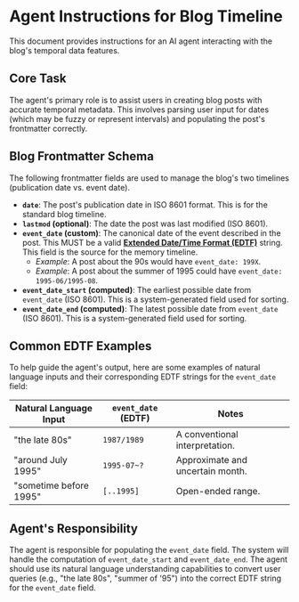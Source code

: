 # Agent Instructions for Blog Timeline

This document provides instructions for an AI agent interacting with the blog's temporal data features.

## Core Task

The agent's primary role is to assist users in creating blog posts with accurate temporal metadata. This involves parsing user input for dates (which may be fuzzy or represent intervals) and populating the post's frontmatter correctly.

## Blog Frontmatter Schema

The following frontmatter fields are used to manage the blog's two timelines (publication date vs. event date).

*   **`date`**: The post's publication date in ISO 8601 format. This is for the standard blog timeline.
*   **`lastmod` (optional)**: The date the post was last modified (ISO 8601).
*   **`event_date` (custom)**: The canonical date of the event described in the post. This MUST be a valid **[Extended Date/Time Format (EDTF)](EDTF_SPECIFICATION.md)** string. This field is the source for the memory timeline.
    *   *Example*: A post about the 90s would have `event_date: 199X`.
    *   *Example*: A post about the summer of 1995 could have `event_date: 1995-06/1995-08`.
*   **`event_date_start` (computed)**: The earliest possible date from `event_date` (ISO 8601). This is a system-generated field used for sorting.
*   **`event_date_end` (computed)**: The latest possible date from `event_date` (ISO 8601). This is a system-generated field used for sorting.

## Common EDTF Examples

To help guide the agent's output, here are some examples of natural language inputs and their corresponding EDTF strings for the `event_date` field:

| Natural Language Input            | `event_date` (EDTF) | Notes                               |
| --------------------------------- | ------------------- | ----------------------------------- |
| "the late 80s"                    | `1987/1989`         | A conventional interpretation.      |
| "around July 1995"                | `1995-07~?`         | Approximate and uncertain month.    |
| "sometime before 1995"            | `[..1995]`          | Open-ended range.                   |

## Agent's Responsibility

The agent is responsible for populating the `event_date` field. The system will handle the computation of `event_date_start` and `event_date_end`. The agent should use its natural language understanding capabilities to convert user queries (e.g., "the late 80s", "summer of '95") into the correct EDTF string for the `event_date` field.
